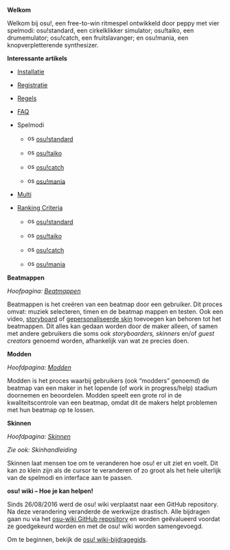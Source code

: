 **Welkom**

Welkom bij osu!, een free-to-win ritmespel ontwikkeld door peppy met
vier spelmodi: osu!standard, een cirkelklikker simulator; osu!taiko, een
drumemulator; osu!catch, een fruitslavanger; en osu!mania, een
knopverpletterende synthesizer.

**Interessante artikels**

-   [<span
    class="underline">Installatie</span>](https://github.com/ppy/osu-wiki/blob/master/wiki/Installation)

-   [<span
    class="underline">Registratie</span>](https://github.com/ppy/osu-wiki/blob/master/wiki/Registration)

-   [<span
    class="underline">Regels</span>](https://github.com/ppy/osu-wiki/blob/master/wiki/Rules)

-   [<span
    class="underline">FAQ</span>](https://github.com/ppy/osu-wiki/blob/master/wiki/FAQ)

-   <span class="underline">Spelmodi</span>

    -   <img src="media/image1.png" style="width:0.16528in;height:0.16528in" alt="osu!standard icon" /> [<span
        class="underline">osu!standard</span>](https://github.com/ppy/osu-wiki/blob/master/wiki/osu!standard)

    -   <img src="media/image2.png" style="width:0.16528in;height:0.16528in" alt="osu!taiko icon" /> [<span
        class="underline">osu!taiko</span>](https://github.com/ppy/osu-wiki/blob/master/wiki/osu!taiko)

    -   <img src="media/image3.png" style="width:0.16528in;height:0.16528in" alt="osu!catch icon" /> [<span
        class="underline">osu!catch</span>](https://github.com/ppy/osu-wiki/blob/master/wiki/osu!catch)

    -   <img src="media/image4.png" style="width:0.16528in;height:0.16528in" alt="osu!mania icon" /> [<span
        class="underline">osu!mania</span>](https://github.com/ppy/osu-wiki/blob/master/wiki/osu!mania)

-   [<span
    class="underline">Multi</span>](https://github.com/ppy/osu-wiki/blob/master/wiki/Multi)

-   [<span class="underline">Ranking
    Criteria</span>](https://github.com/ppy/osu-wiki/blob/master/wiki/Ranking_Criteria)

    -   <img src="media/image1.png" style="width:0.16528in;height:0.16528in" alt="osu!standard icon" /> [<span
        class="underline">osu!standard</span>](https://github.com/ppy/osu-wiki/blob/master/wiki/Ranking_Criteria/osu!standard)

    -   <img src="media/image2.png" style="width:0.16528in;height:0.16528in" alt="osu!taiko icon" /> [<span
        class="underline">osu!taiko</span>](https://github.com/ppy/osu-wiki/blob/master/wiki/Ranking_Criteria/osu!taiko)

    -   <img src="media/image3.png" style="width:0.16528in;height:0.16528in" alt="osu!catch icon" /> [<span
        class="underline">osu!catch</span>](https://github.com/ppy/osu-wiki/blob/master/wiki/Ranking_Criteria/osu!catch)

    -   <img src="media/image4.png" style="width:0.16528in;height:0.16528in" alt="osu!mania icon" /> [<span
        class="underline">osu!mania</span>](https://github.com/ppy/osu-wiki/blob/master/wiki/Ranking_Criteria/osu!mania)

**Beatmappen**

*Hoofpagina: [<span
class="underline">Beatmappen</span>](https://github.com/ppy/osu-wiki/blob/master/wiki/Beatmapping)*

Beatmappen is het creëren van een beatmap door een gebruiker. Dit proces
omvat: muziek selecteren, timen en de beatmap mappen en testen. Ook een
video,
[storyboard](https://github.com/ppy/osu-wiki/tree/master/wiki/Storyboarding)
of [gepersonaliseerde
skin](https://github.com/ppy/osu-wiki/tree/master/wiki/Skinning)
toevoegen kan behoren tot het beatmappen. Dit alles kan gedaan worden
door de maker alleen, of samen met andere gebruikers die soms ook
*storyboarders, skinners* en/of *guest creators* genoemd worden,
afhankelijk van wat ze precies doen.

**Modden**

*Hoofdpagina: [<span
class="underline">Modden</span>](https://github.com/ppy/osu-wiki/blob/master/wiki/Modding)*

Modden is het proces waarbij gebruikers (ook “modders” genoemd) de
beatmap van een maker in het lopende (of work in progress/help) stadium
doornemen en beoordelen. Modden speelt een grote rol in de
kwaliteitscontrole van een beatmap, omdat dit de makers helpt problemen
met hun beatmap op te lossen.

**Skinnen**

*Hoofdpagina: [<span
class="underline">Skinnen</span>](https://github.com/ppy/osu-wiki/blob/master/wiki/Skinning)*

*Zie ook: <span class="underline">Skinhandleiding</span>*

Skinnen laat mensen toe om te veranderen hoe osu! er uit ziet en voelt.
Dit kan zo klein zijn als de cursor te veranderen of zo groot als het
hele uiterlijk van de spelmodi en interface aan te passen.

**osu! wiki – Hoe je kan helpen!**

Sinds 26/08/2016 werd de osu! wiki verplaatst naar een GitHub
repository. Na deze verandering veranderde de werkwijze drastisch. Alle
bijdragen gaan nu via het [<span class="underline">osu-wiki GitHub
repository</span>](https://github.com/ppy/osu-wiki) en worden
geëvalueerd voordat ze goedgekeurd worden en met de osu! wiki worden
samengevoegd.

Om te beginnen, bekijk de [<span class="underline">osu!
wiki-bijdragegids</span>](https://github.com/ppy/osu-wiki/blob/master/wiki/owcg).
